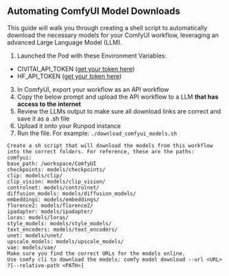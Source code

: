 ## Automating ComfyUI Model Downloads

This guide will walk you through creating a shell script to automatically download the necessary models for your ComfyUI workflow, leveraging an advanced Large Language Model (LLM).

1. Launched the Pod with these Environment Variables:
  - CIVITAI_API_TOKEN ([get your token here](https://civitai.com/user/account))
  - HF_API_TOKEN ([get your token here](https://huggingface.co/settings/tokens))
3. In ComfyUI, export your workflow as an API workflow
4. Copy the below prompt and upload the API workflow to a LLM **that has access to the internet**
5. Review the LLMs output to make sure all download links are correct and save it as a .sh file
6. Upload it onto your Runpod instance
7. Run the file. For example: `./download_comfyui_models.sh`

```
Create a sh script that will download the models from this workflow into the correct folders. For reference, these are the paths:
comfyui:
base_path: /workspace/ComfyUI
checkpoints: models/checkpoints/
clip: models/clip/
clip_vision: models/clip_vision/
controlnet: models/controlnet/
diffusion_models: models/diffusion_models/
embeddings: models/embeddings/
florence2: models/florence2/
ipadapter: models/ipadapter/
loras: models/loras/
style_models: models/style_models/
text_encoders: models/text_encoders/
unet: models/unet/
upscale_models: models/upscale_models/
vae: models/vae/
Make sure you find the correct URLs for the models online.
Use comfy cli to download the models: comfy model download --url <URL> ?[--relative-path <PATH>]
```

